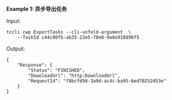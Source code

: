 **Example 1: 异步导出任务**



Input: 

```
tccli cwp ExportTasks --cli-unfold-argument  \
    --TaskId c44c00fb-ab35-22e5-78e8-9a8a910d96f5
```

Output: 
```
{
    "Response": {
        "Status": "FINISHED",
        "DownloadUrl": "http:DownloadUrl",
        "RequestId": "f8bcfd50-3a9d-ac4c-ba95-6ed70252453e"
    }
}
```

